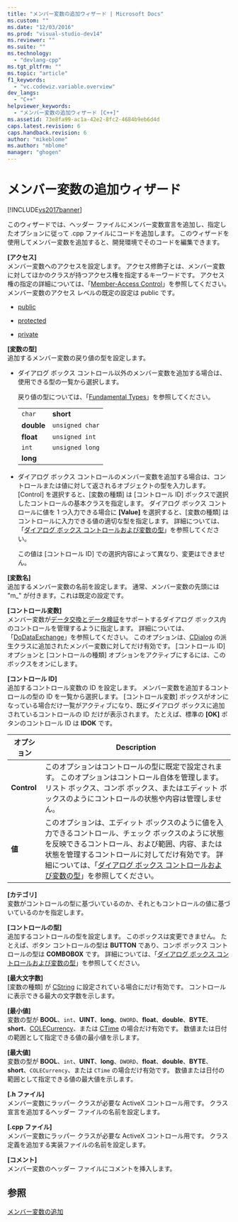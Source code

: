 ```yaml
---
title: "メンバー変数の追加ウィザード | Microsoft Docs"
ms.custom: ""
ms.date: "12/03/2016"
ms.prod: "visual-studio-dev14"
ms.reviewer: ""
ms.suite: ""
ms.technology: 
  - "devlang-cpp"
ms.tgt_pltfrm: ""
ms.topic: "article"
f1_keywords: 
  - "vc.codewiz.variable.overview"
dev_langs: 
  - "C++"
helpviewer_keywords: 
  - "メンバー変数の追加ウィザード [C++]"
ms.assetid: 73e8fa99-ac1a-42e2-8fc2-4684b9eb6d4d
caps.latest.revision: 6
caps.handback.revision: 6
author: "mikeblome"
ms.author: "mblome"
manager: "ghogen"
---
```

# メンバー変数の追加ウィザード
[!INCLUDE[vs2017banner](../assembler/inline/includes/vs2017banner.md)]

このウィザードでは、ヘッダー ファイルにメンバー変数宣言を追加し、指定したオプションに従って .cpp ファイルにコードを追加します。  このウィザードを使用してメンバー変数を追加すると、開発環境でそのコードを編集できます。  
  
 **\[アクセス\]**  
 メンバー変数へのアクセスを設定します。  アクセス修飾子とは、メンバー変数に対してほかのクラスが持つアクセス権を指定するキーワードです。  アクセス権の指定の詳細については、「[Member\-Access Control](../cpp/member-access-control-cpp.md)」を参照してください。  メンバー変数のアクセス レベルの既定の設定は public です。  
  
-   [public](../cpp/public-cpp.md)  
  
-   [protected](../Topic/protected%20\(C++\).md)  
  
-   [private](../Topic/private%20\(C++\).md)  
  
 **\[変数の型\]**  
 追加するメンバー変数の戻り値の型を設定します。  
  
-   ダイアログ ボックス コントロール以外のメンバー変数を追加する場合は、使用できる型の一覧から選択します。  
  
     戻り値の型については、「[Fundamental Types](../cpp/fundamental-types-cpp.md)」を参照してください。  
  
    |||  
    |-|-|  
    |`char`|**short**|  
    |**double**|`unsigned char`|  
    |**float**|`unsigned int`|  
    |`int`|`unsigned long`|  
    |**long**||  
  
-   ダイアログ ボックス コントロールのメンバー変数を追加する場合は、コントロールまたは値に対して返されるオブジェクトの型を入力します。  \[Control\] を選択すると、\[変数の種類\] は \[コントロール ID\] ボックスで選択したコントロールの基本クラスを指定します。  ダイアログ ボックス コントロールに値を 1 つ入力できる場合に **\[Value\]** を選択すると、\[変数の種類\] はコントロールに入力できる値の適切な型を指定します。  詳細については、「[ダイアログ ボックス コントロールおよび変数の型](../Topic/Dialog%20Box%20Controls%20and%20Variable%20Types.md)」を参照してください。  
  
     この値は \[コントロール ID\] での選択内容によって異なり、変更はできません。  
  
 **\[変数名\]**  
 追加するメンバー変数の名前を設定します。  通常、メンバー変数の先頭には "m\_" が付きます。これは既定の設定です。  
  
 **\[コントロール変数\]**  
 メンバー変数が[データ交換とデータ検証](../mfc/dialog-data-exchange-and-validation.md)をサポートするダイアログ ボックス内のコントロールを管理するように指定します。  詳細については、「[DoDataExchange](../Topic/CWnd::DoDataExchange.md)」を参照してください。  このオプションは、[CDialog](../mfc/reference/cdialog-class.md) の派生クラスに追加されたメンバー変数に対してだけ有効です。  \[コントロール ID\] オプションと \[コントロールの種類\] オプションをアクティブにするには、このボックスをオンにします。  
  
 **\[コントロール ID\]**  
 追加するコントロール変数の ID を設定します。  メンバー変数を追加するコントロールの型の ID を一覧から選択します。  \[コントロール変数\] ボックスがオンになっている場合だけ一覧がアクティブになり、既にダイアログ ボックスに追加されているコントロールの ID だけが表示されます。  たとえば、標準の **\[OK\]** ボタンのコントロール ID は **IDOK** です。  
  
|オプション|Description|  
|-----------|-----------------|  
|**Control**|このオプションはコントロールの型に既定で設定されます。  このオプションはコントロール自体を管理します。リスト ボックス、コンボ ボックス、またはエディット ボックスのようにコントロールの状態や内容は管理しません。|  
|**値**|このオプションは、エディット ボックスのように値を入力できるコントロール、チェック ボックスのように状態を反映できるコントロール、および範囲、内容、または状態を管理するコントロールに対してだけ有効です。  詳細については、「[ダイアログ ボックス コントロールおよび変数の型](../Topic/Dialog%20Box%20Controls%20and%20Variable%20Types.md)」を参照してください。|  
  
 **\[カテゴリ\]**  
 変数がコントロールの型に基づいているのか、それともコントロールの値に基づいているのかを指定します。  
  
 **\[コントロールの型\]**  
 追加するコントロールの型を設定します。  このボックスは変更できません。  たとえば、ボタン コントロールの型は **BUTTON** であり、コンボ ボックス コントロールの型は **COMBOBOX** です。  詳細については、「[ダイアログ ボックス コントロールおよび変数の型](../Topic/Dialog%20Box%20Controls%20and%20Variable%20Types.md)」を参照してください。  
  
 **\[最大文字数\]**  
 \[変数の種類\] が [CString](../atl-mfc-shared/reference/cstringt-class.md) に設定されている場合にだけ有効です。  コントロールに表示できる最大の文字数を示します。  
  
 **\[最小値\]**  
 変数の型が **BOOL**、`int`、**UINT**、**long**、`DWORD`、**float**、**double**、**BYTE**、**short**、[COLECurrency](../Topic/COleCurrency%20Class.md)、または [CTime](../Topic/CTime%20Class.md) の場合だけ有効です。  数値または日付の範囲として指定できる値の最小値を示します。  
  
 **\[最大値\]**  
 変数の型が **BOOL**、`int`、**UINT**、**long**、`DWORD`、**float**、**double**、**BYTE**、**short**、`COLECurrency`、または `CTime` の場合だけ有効です。  数値または日付の範囲として指定できる値の最大値を示します。  
  
 **\[.h ファイル\]**  
 メンバー変数にラッパー クラスが必要な ActiveX コントロール用です。  クラス宣言を追加するヘッダー ファイルの名前を設定します。  
  
 **\[.cpp ファイル\]**  
 メンバー変数にラッパー クラスが必要な ActiveX コントロール用です。  クラス定義を追加する実装ファイルの名前を設定します。  
  
 **\[コメント\]**  
 メンバー変数のヘッダー ファイルにコメントを挿入します。  
  
## 参照  
 [メンバー変数の追加](../ide/adding-a-member-variable-visual-cpp.md)